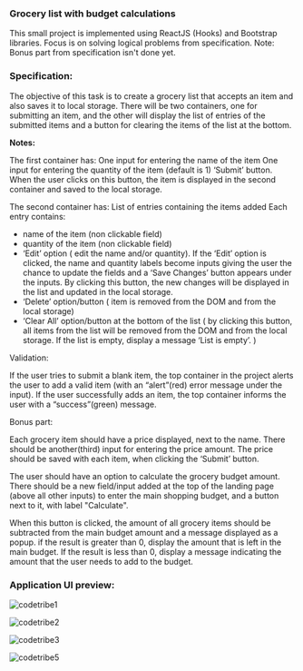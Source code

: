 ### Grocery list with budget calculations

This small project is implemented using ReactJS (Hooks) and Bootstrap libraries. Focus is on solving logical problems from specification.
Note: Bonus part from specification isn't done yet.

### Specification:
The objective of this task  is to create a grocery list that accepts an item and also saves it to local storage. There will be two containers, one for submitting an item, and the other will display the list of entries of the submitted items and a button for clearing the items of the list at the bottom.

**Notes:**

The first container has:
One input for entering the name of the item
One input for entering the quantity of the item  (default is 1)
‘Submit’ button. When the user clicks on this button, the item is displayed in the second container and saved to the local storage. 


The second container has:
List of entries containing the items added
Each entry contains: 
- name of the item (non clickable field)
- quantity of the item (non clickable field)
- ‘Edit’ option ( edit the name and/or quantity). If the ‘Edit’ option is clicked, the name and quantity labels become inputs giving the user the chance to update the fields and a ‘Save Changes’ button appears under the inputs. By clicking this button, the new changes will be displayed in the list and updated in the local storage.
- ‘Delete’ option/button ( item is removed from the DOM and from the local storage)
- ‘Clear All’ option/button at the bottom of the list ( by clicking this button, all items from the list will be removed from the DOM and from the local storage. If the list is empty, display a message ‘List is empty’. )

Validation: 


If the user tries to submit a blank item, the top container in the project alerts the user to add a valid item (with an “alert”(red) error message under the input). 
If the user successfully adds an item, the top container informs the user with a “success”(green) message.


Bonus part: 

Each grocery item should have a price displayed, next to the name.
There should be another(third) input for entering the price amount. The price should be saved with each item, when clicking the ‘Submit’ button.

The user should have an option to calculate the grocery budget amount. There should be a new field/input added at the top of the landing page (above all other inputs) to enter the main shopping budget, and a button next to it, with label "Calculate".


When this button is clicked, the amount of all grocery items should be subtracted from the main budget amount and a message displayed as a popup.
if the result is greater than 0, display the amount that is left in the main budget.
If the result is less than 0, display a message indicating the amount that the user needs to add to the budget.

### Application UI preview:

![codetribe1](https://user-images.githubusercontent.com/76042091/236645296-d0a90cb8-7360-417d-b538-d7d457d4108c.jpg)

![codetribe2](https://user-images.githubusercontent.com/76042091/236645297-9ffea5ae-4ee3-404d-a279-c5d8baa4215f.jpg)

![codetribe3](https://user-images.githubusercontent.com/76042091/236645298-edd9fe58-9d9c-49eb-b044-ac1f3a460c55.jpg)

![codetribe5](https://user-images.githubusercontent.com/76042091/236645295-6ffa8323-dab0-4965-aa00-a80f3e90c4b9.jpg)
